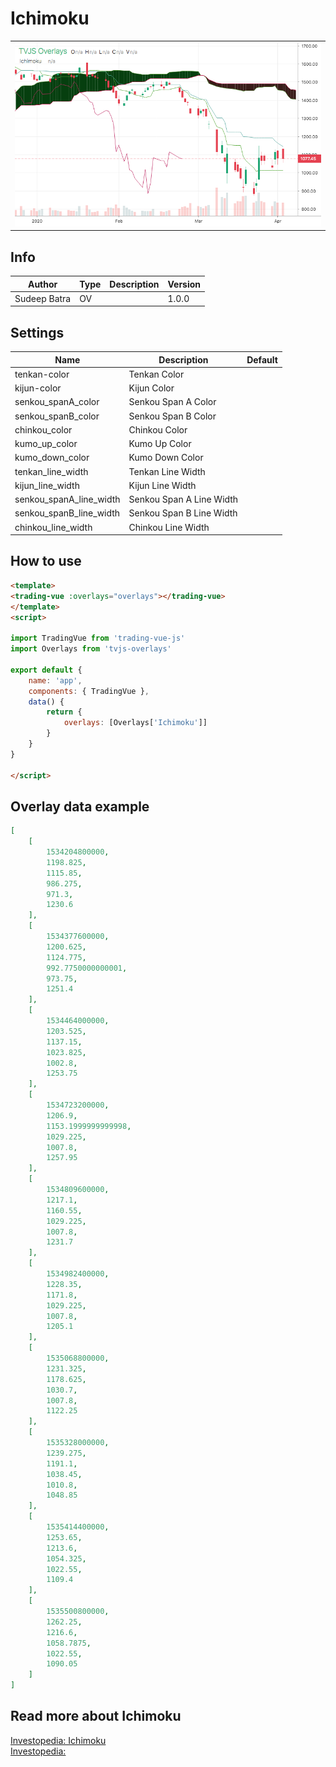 
# Ichimoku

<table><tr><td>
  <img width="800" heigth="480" src="screen.png" alt="screen">
</td></tr></table>

## Info

| Author | Type | Description | Version |
| ------ | ---- | ----------- | ------- |
| Sudeep Batra | OV |  | 1.0.0 |


## Settings

| Name | Description | Default |
| ---- | ----------- | ------- |
| tenkan-color | Tenkan Color |  |
| kijun-color | Kijun Color |  |
| senkou_spanA_color | Senkou Span A Color |  |
| senkou_spanB_color | Senkou Span B Color |  |
| chinkou_color | Chinkou Color |  |
| kumo_up_color | Kumo Up Color |  |
| kumo_down_color | Kumo Down Color |  |
| tenkan_line_width | Tenkan Line Width |  |
| kijun_line_width | Kijun Line Width |  |
| senkou_spanA_line_width | Senkou Span A Line Width |  |
| senkou_spanB_line_width | Senkou Span B Line Width |  |
| chinkou_line_width | Chinkou Line Width |  |

## How to use

```html
<template>
<trading-vue :overlays="overlays"></trading-vue>
</template>
<script>

import TradingVue from 'trading-vue-js'
import Overlays from 'tvjs-overlays'

export default {
    name: 'app',
    components: { TradingVue },
    data() {
        return {
            overlays: [Overlays['Ichimoku']]
        }
    }
}

</script>

```

## Overlay data example

```json
[
    [
        1534204800000,
        1198.825,
        1115.85,
        986.275,
        971.3,
        1230.6
    ],
    [
        1534377600000,
        1200.625,
        1124.775,
        992.7750000000001,
        973.75,
        1251.4
    ],
    [
        1534464000000,
        1203.525,
        1137.15,
        1023.825,
        1002.8,
        1253.75
    ],
    [
        1534723200000,
        1206.9,
        1153.1999999999998,
        1029.225,
        1007.8,
        1257.95
    ],
    [
        1534809600000,
        1217.1,
        1160.55,
        1029.225,
        1007.8,
        1231.7
    ],
    [
        1534982400000,
        1228.35,
        1171.8,
        1029.225,
        1007.8,
        1205.1
    ],
    [
        1535068800000,
        1231.325,
        1178.625,
        1030.7,
        1007.8,
        1122.25
    ],
    [
        1535328000000,
        1239.275,
        1191.1,
        1038.45,
        1010.8,
        1048.85
    ],
    [
        1535414400000,
        1253.65,
        1213.6,
        1054.325,
        1022.55,
        1109.4
    ],
    [
        1535500800000,
        1262.25,
        1216.6,
        1058.7875,
        1022.55,
        1090.05
    ]
]
```

## Read more about Ichimoku

[Investopedia: Ichimoku](https://www.investopedia.com/search?q=Ichimoku)<br>
[Investopedia: ](https://www.investopedia.com/search?q=)

